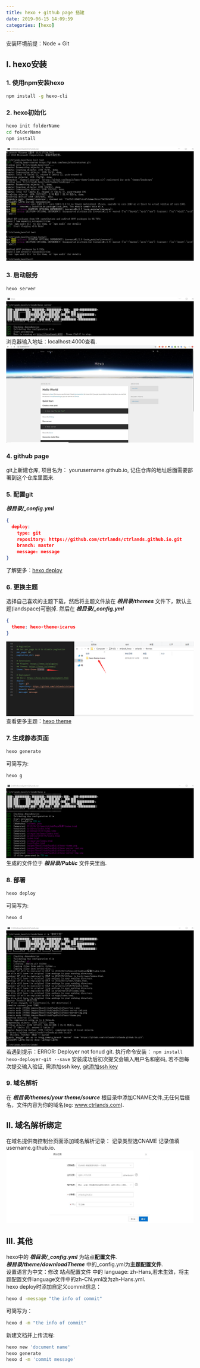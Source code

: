 ```yaml
---
title: hexo + github page 搭建
date: 2019-06-15 14:09:59
categories: [hexo]
---
```

安装环境前提：Node + Git

## I. hexo安装

### 1. 使用npm安装hexo

``` bash
npm install -g hexo-cli
```
<!-- more -->

### 2. hexo初始化

``` bash
hexo init folderName
cd folderName
npm install
```

![hexo 初始化](/images/HexoGithubPageBuild/hexo-init.png)

### 3. 启动服务

``` bash
hexo server
```

![hexo 服务启动](/images/HexoGithubPageBuild/hexo-server-cmd.png)
浏览器输入地址：localhost:4000查看.
![hexo 服务启动](/images/HexoGithubPageBuild/hexo-server-img.png)

### 4. github page

git上新建仓库, 项目名为： yourusername.github.io, 记住仓库的地址后面需要部署到这个仓库里面来.

### 5. 配置git

***根目录/_config.yml***

``` json
{
  deploy:
    type: git
    repository: https://github.com/ctrlands/ctrlands.github.io.git
    branch: master
    message: message
}
```

了解更多：[hexo deploy](https://hexo.io/zh-cn/docs/deployment "")

### 6. 更换主题

选择自己喜欢的主题下载，然后将主题文件放在 ***根目录/themes*** 文件下，默认主题(landspace)可删掉.
然后在 ***根目录/_config.yml***

``` json
{
  theme: hexo-theme-icarus
}
```

![hexo 更换主题](/images/HexoGithubPageBuild/hexo-theme.png)
查看更多主题：[hexo theme](https://hexo.io/themes/ "")

### 7. 生成静态页面

``` bash
hexo generate
```

可简写为:

``` bash
hexo g
```

![hexo generate](/images/HexoGithubPageBuild/hexo-generate.png)
生成的文件位于 ***根目录/Public*** 文件夹里面.

### 8. 部署

``` bash
hexo deploy
```

可简写为:

``` bash
hexo d
```

![hexo deploy](/images/HexoGithubPageBuild/hexo-deploy.png)
若遇到提示：ERROR: Deployer not fonud git.
执行命令安装：
`npm install hexo-deployer-git --save`
安装成功后初次提交会输入用户名和密码, 若不想每次提交输入验证, 需添加ssh key, [git添加ssh key](https://www.liaoxuefeng.com/wiki/896043488029600/896954117292416)

### 9. 域名解析

在 ***根目录/themes/your theme/source*** 根目录中添加CNAME文件,无任何后缀名，文件内容为你的域名(eg: www.ctrlands.com).

## Ⅱ. 域名解析绑定

在域名提供商控制台页面添加域名解析记录：
		记录类型选CNAME
		记录值填username.github.io.
![hexo deploy](/images/HexoGithubPageBuild/domain.png)

## Ⅲ. 其他

hexo中的 ***根目录/_config.yml*** 为站点**配置文件**.<br/>
***根目录/theme/downloadTheme*** 中的_config.yml为**主题配置文件**.<br/>
设置语言为中文：修改 站点配置文件 中的 language: zh-Hans,若未生效，将主题配置文件language文件中的zh-CN.yml改为zh-Hans.yml.<br/>
hexo deploy时添加自定义commit信息：

``` bash
hexo d -message "the info of commit"
```

可简写为：

``` bash
hexo d -m "the info of commit"
```

新建文档并上传流程:
``` bash
hexo new 'document name'
hexo generate
hexo d -m 'commit message'
```
